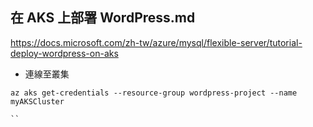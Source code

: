 ## 在 AKS 上部署 WordPress.md
https://docs.microsoft.com/zh-tw/azure/mysql/flexible-server/tutorial-deploy-wordpress-on-aks

* 連線至叢集
```
az aks get-credentials --resource-group wordpress-project --name myAKSCluster

``
